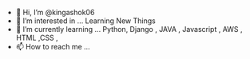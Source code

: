 - 👋 Hi, I’m @kingashok06
- 👀 I’m interested in ... Learning New Things
- 🌱 I’m currently learning ... Python, Django , JAVA , Javascript , AWS , HTML ,CSS ,
- 📫 How to reach me ...

<!---
kingashok06/kingashok06 is a ✨ special ✨ repository because its `README.md` (this file) appears on your GitHub profile.
You can click the Preview link to take a look at your changes.
--->

